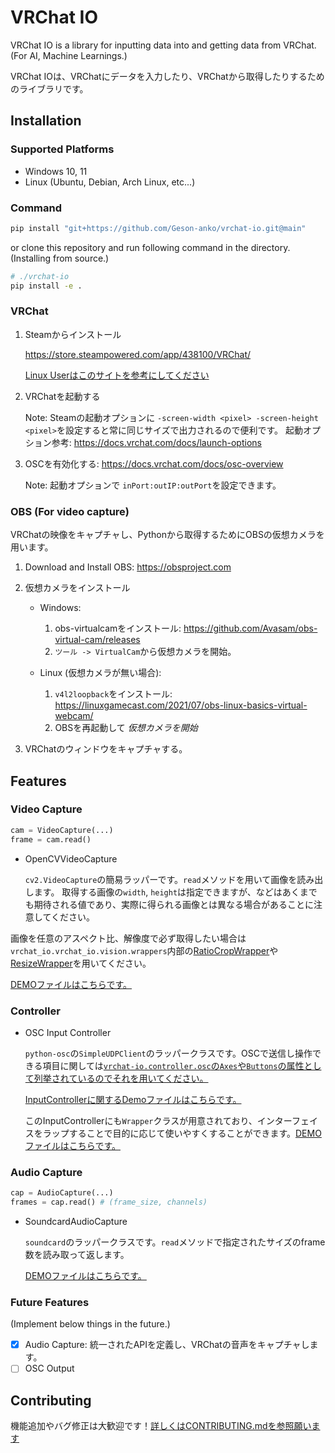 # VRChat IO

VRChat IO is a library for inputting data into and getting data from VRChat. (For AI, Machine Learnings.)

VRChat IOは、VRChatにデータを入力したり、VRChatから取得したりするためのライブラリです。

## Installation

### Supported Platforms

- Windows 10, 11
- Linux (Ubuntu, Debian, Arch Linux, etc...)

### Command

```bash
pip install "git+https://github.com/Geson-anko/vrchat-io.git@main"
```

or clone this repository and run following command in the directory.  (Installing from source.)

```bash
# ./vrchat-io
pip install -e .
```

### VRChat

1. Steamからインストール

   <https://store.steampowered.com/app/438100/VRChat/>

   [Linux Userはこのサイトを参考にしてください](https://ask.vrchat.com/t/guide-to-vrc-on-linux/15934)

2. VRChatを起動する

   Note: Steamの起動オプションに `-screen-width <pixel> -screen-height <pixel>`を設定すると常に同じサイズで出力されるので便利です。
   起動オプション参考: <https://docs.vrchat.com/docs/launch-options>

3. OSCを有効化する: <https://docs.vrchat.com/docs/osc-overview>

   Note: 起動オプションで `inPort:outIP:outPort`を設定できます。

### OBS (For video capture)

VRChatの映像をキャプチャし、Pythonから取得するためにOBSの仮想カメラを用います。

1. Download and Install OBS: <https://obsproject.com>

2. 仮想カメラをインストール

   - Windows:

     1. obs-virtualcamをインストール: <https://github.com/Avasam/obs-virtual-cam/releases>
     2. `ツール -> VirtualCam`から仮想カメラを開始。

   - Linux (仮想カメラが無い場合):

     1. `v4l2loopback`をインストール: <https://linuxgamecast.com/2021/07/obs-linux-basics-virtual-webcam/>
     2. OBSを再起動して *仮想カメラを開始*

3. VRChatのウィンドウをキャプチャする。

## Features

### Video Capture

```py
cam = VideoCapture(...)
frame = cam.read()
```

- OpenCVVideoCapture

  `cv2.VideoCapture`の簡易ラッパーです。`read`メソッドを用いて画像を読み出します。
  取得する画像の`width`, `height`は指定できますが、などはあくまでも期待される値であり、実際に得られる画像とは異なる場合があることに注意してください。

画像を任意のアスペクト比、解像度で必ず取得したい場合は`vrchat_io.vrchat_io.vision.wrappers`内部の[RatioCropWrapper](/vrchat_io/vision/wrappers/ratio_crop_wrapper.py)や[ResizeWrapper](/vrchat_io/vision/wrappers/resize_wrapper.py)を用いてください。

[DEMOファイルはこちらです。](/demos/opencv_video_capture_demo.py)

### Controller

- OSC Input Controller

  `python-osc`の`SimpleUDPClient`のラッパークラスです。OSCで送信し操作できる項目に関しては[`vrchat-io.controller.osc`の`Axes`や`Buttons`の属性として列挙されているのでそれを用いてください。](/vrchat_io/controller/osc/input_controller.py)

  [InputControllerに関するDemoファイルはこちらです。](/demos/osc_input_controller_demo.py)

  このInputControllerにも`Wrapper`クラスが用意されており、インターフェイスをラップすることで目的に応じて使いやすくすることができます。[DEMOファイルはこちらです。](/demos/interactive_osc_controller_demo.py)

### Audio Capture

```py
cap = AudioCapture(...)
frames = cap.read() # (frame_size, channels)
```

- SoundcardAudioCapture

  `soundcard`のラッパークラスです。`read`メソッドで指定されたサイズのframe数を読み取って返します。

  [DEMOファイルはこちらです。](/demos/soundcard_audio_capture_demo.py)

### Future Features

(Implement below things in the future.)

- [x] Audio Capture: 統一されたAPIを定義し、VRChatの音声をキャプチャします。
- [ ] OSC Output

## Contributing

機能追加やバグ修正は大歓迎です！[詳しくはCONTRIBUTING.mdを参照願います](/CONTRIBUTING.md)
